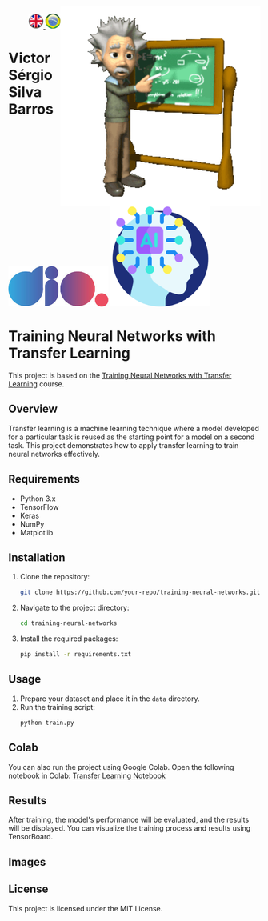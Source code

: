 <img src="./img/gif v1.gif" min-width="400px" max-width="400px" width="400px" align="right" alt="Computador iuriCode">
<p>
  <div align="right"> 
<a href="./readme.md"> <img src="./img/LogoUK.png" alt="Logo UK" width="30"/></a><a href="./leiame.md"> <img src="./img/logoBrazil.png" alt="Logo Brasil" width="30"/> </a>
</div>
  <H1><b> Victor Sérgio Silva Barros </b> </H1>
</p> 

<img src="./img/dio.png" alt="DIO Logo" width="200"/>
<img src="./img/artificial-intelligence.png" alt="Artificial Intelligence Logo" width="200"/>

# Training Neural Networks with Transfer Learning

This project is based on the [Training Neural Networks with Transfer Learning](https://web.dio.me/lab/treinamento-de-redes-neurais-com-transfer-learning/learning/488fffcd-b516-4654-ba32-474459d07103) course.

## Overview

Transfer learning is a machine learning technique where a model developed for a particular task is reused as the starting point for a model on a second task. This project demonstrates how to apply transfer learning to train neural networks effectively.

## Requirements

- Python 3.x
- TensorFlow
- Keras
- NumPy
- Matplotlib

## Installation

1. Clone the repository:
    ```sh
    git clone https://github.com/your-repo/training-neural-networks.git
    ```
2. Navigate to the project directory:
    ```sh
    cd training-neural-networks
    ```
3. Install the required packages:
    ```sh
    pip install -r requirements.txt
    ```

## Usage

1. Prepare your dataset and place it in the `data` directory.
2. Run the training script:
    ```sh
    python train.py
    ```

## Colab

You can also run the project using Google Colab. Open the following notebook in Colab:
[Transfer Learning Notebook](https://github.com/vicssb/Training-Neural-Networks-with-Transfer-Learning/blob/main/notebooks/transfer-learning.ipynb)

## Results

After training, the model's performance will be evaluated, and the results will be displayed. You can visualize the training process and results using TensorBoard.

## Images



## License

This project is licensed under the MIT License.